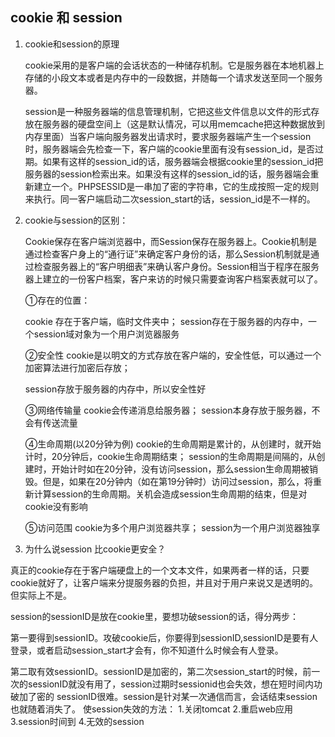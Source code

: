 ## cookie 和 session



1. cookie和session的原理

   cookie采用的是客户端的会话状态的一种储存机制。它是服务器在本地机器上存储的小段文本或者是内存中的一段数据，并随每一个请求发送至同一个服务器。

   

   session是一种服务器端的信息管理机制，它把这些文件信息以文件的形式存放在服务器的硬盘空间上（这是默认情况，可以用memcache把这种数据放到内存里面）当客户端向服务器发出请求时，要求服务器端产生一个session时，服务器端会先检查一下，客户端的cookie里面有没有session_id，是否过期。如果有这样的session_id的话，服务器端会根据cookie里的session_id把服务器的session检索出来。如果没有这样的session_id的话，服务器端会重新建立一个。PHPSESSID是一串加了密的字符串，它的生成按照一定的规则来执行。同一客户端启动二次session_start的话，session_id是不一样的。 

   

 2. cookie与session的区别：

    Cookie保存在客户端浏览器中，而Session保存在服务器上。Cookie机制是通过检查客户身上的“通行证”来确定客户身份的话，那么Session机制就是通过检查服务器上的“客户明细表”来确认客户身份。Session相当于程序在服务器上建立的一份客户档案，客户来访的时候只需要查询客户档案表就可以了。

    ①存在的位置：

    cookie 存在于客户端，临时文件夹中；  session存在于服务器的内存中，一个session域对象为一个用户浏览器服务

    ②安全性
    cookie是以明文的方式存放在客户端的，安全性低，可以通过一个加密算法进行加密后存放；

    session存放于服务器的内存中，所以安全性好

    ③网络传输量
    cookie会传递消息给服务器；  session本身存放于服务器，不会有传送流量

    ④生命周期(以20分钟为例)
    cookie的生命周期是累计的，从创建时，就开始计时，20分钟后，cookie生命周期结束；
    session的生命周期是间隔的，从创建时，开始计时如在20分钟，没有访问session，那么session生命周期被销毁。但是，如果在20分钟内（如在第19分钟时）访问过session，那么，将重新计算session的生命周期。关机会造成session生命周期的结束，但是对cookie没有影响

    ⑤访问范围
    cookie为多个用户浏览器共享；  session为一个用户浏览器独享

3.  为什么说session 比cookie更安全？

   真正的cookie存在于客户端硬盘上的一个文本文件，如果两者一样的话，只要cookie就好了，让客户端来分提服务器的负担，并且对于用户来说又是透明的。但实际上不是。

   session的sessionID是放在cookie里，要想功破session的话，得分两步：

   第一要得到sessionID。攻破cookie后，你要得到sessionID,sessionID是要有人登录，或者启动session_start才会有，你不知道什么时候会有人登录。

   第二取有效sessionID。sessionID是加密的，第二次session_start的时候，前一次的sessionID就没有用了，session过期时sessionid也会失效，想在短时间内功破加了密的 sessionID很难。session是针对某一次通信而言，会话结束session也就随着消失了。
   使session失效的方法：
   1.关闭tomcat  2.重启web应用  3.session时间到  4.无效的session